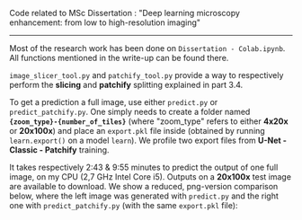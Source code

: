 Code related to MSc Dissertation : "Deep learning microscopy enhancement: from low to high-resolution imaging"

----

Most of the research work has been done on `Dissertation - Colab.ipynb`. All functions mentioned in the write-up can be found there.

`image_slicer_tool.py` and `patchify_tool.py` provide a way to respectively perform the **slicing** and **patchify** splitting explained in part 3.4.

To get a prediction a full image, use either `predict.py` or `predict_patchify.py`.
One simply needs to create a folder named **`{zoom_type}-{number_of_tiles}`** (where "zoom_type" refers to either **4x20x** or **20x100x**) and place an `export.pkl` file inside (obtained by running `learn.export()` on a model `learn`). We profile two export files from **U-Net - Classic - Patchify** training.

It takes respectively 2:43 & 9:55 minutes to predict the output of one full image, on my CPU (2,7 GHz Intel Core i5).
Outputs on a **20x100x** test image are available to download. We show a reduced, png-version comparison below, where the left image was generated with `predict.py` and the right one with `predict_patchify.py` (with the same `export.pkl` file):
